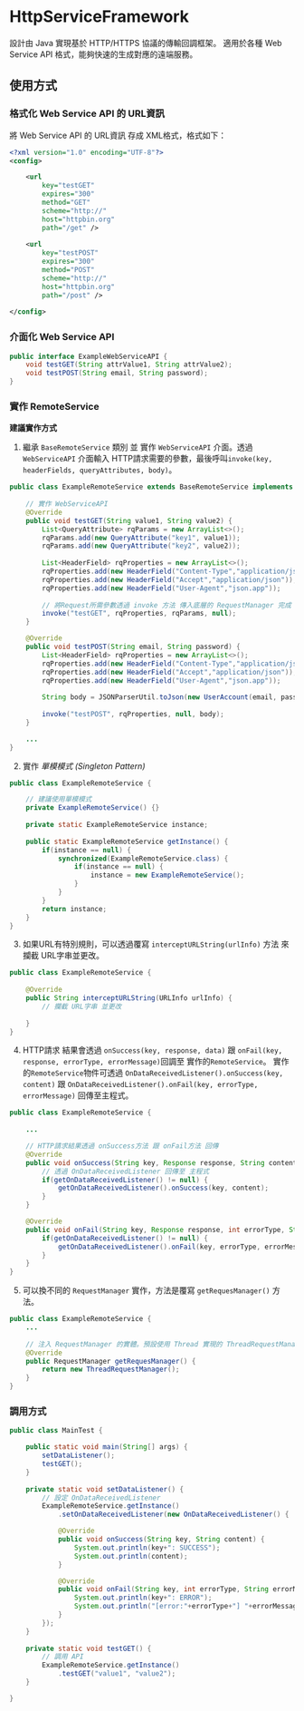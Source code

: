 # HttpServiceFramework

設計由 Java 實現基於 HTTP/HTTPS 協議的傳輸回調框架。
適用於各種 Web Service API 格式，能夠快速的生成對應的遠端服務。

## 使用方式

### 格式化 Web Service API 的 URL資訊

將 Web Service API 的 URL資訊 存成 XML格式，格式如下：

```xml
<?xml version="1.0" encoding="UTF-8"?>
<config>

	<url
		key="testGET" 
		expires="300"
		method="GET"
		scheme="http://"
		host="httpbin.org"
		path="/get" />
		
	<url
		key="testPOST"
		expires="300"
		method="POST"
		scheme="http://"
		host="httpbin.org"
		path="/post" />
		
</config>
```

### 介面化 Web Service API

```java
public interface ExampleWebServiceAPI {
	void testGET(String attrValue1, String attrValue2);
	void testPOST(String email, String password);
}
```

### 實作 RemoteService 

**建議實作方式**
1. 繼承 `BaseRemoteService` 類別 並 實作 `WebServiceAPI` 介面。透過 `WebServiceAPI` 介面輸入 HTTP請求需要的參數，最後呼叫`invoke(key, headerFields, queryAttributes, body)`。

```java
public class ExampleRemoteService extends BaseRemoteService implements ExampleWebServiceAPI{
	
	// 實作 WebServiceAPI
	@Override
	public void testGET(String value1, String value2) {
		List<QueryAttribute> rqParams = new ArrayList<>();
		rqParams.add(new QueryAttribute("key1", value1));
		rqParams.add(new QueryAttribute("key2", value2));
		
		List<HeaderField> rqProperties = new ArrayList<>();
		rqProperties.add(new HeaderField("Content-Type","application/json"));
		rqProperties.add(new HeaderField("Accept","application/json"));
		rqProperties.add(new HeaderField("User-Agent","json.app"));
		
		// 將Request所需參數透過 invoke 方法 傳入底層的 RequestManager 完成 HTTP請求動作
		invoke("testGET", rqProperties, rqParams, null);
	}

	@Override
	public void testPOST(String email, String password) {
		List<HeaderField> rqProperties = new ArrayList<>();
		rqProperties.add(new HeaderField("Content-Type","application/json"));
		rqProperties.add(new HeaderField("Accept","application/json"));
		rqProperties.add(new HeaderField("User-Agent","json.app"));
		
		String body = JSONParserUtil.toJson(new UserAccount(email, password));
		
		invoke("testPOST", rqProperties, null, body);
	}

	...
}
```

2. 實作 *單模模式 (Singleton Pattern)*
```java
public class ExampleRemoteService {

	// 建議使用單模模式
	private ExampleRemoteService() {}
	
	private static ExampleRemoteService instance;
	
	public static ExampleRemoteService getInstance() {
		if(instance == null) {
			synchronized(ExampleRemoteService.class) {
				if(instance == null) {
					instance = new ExampleRemoteService();
				}
			}
		}
		return instance;
	}
}
```

3. 如果URL有特別規則，可以透過覆寫 `interceptURLString(urlInfo)` 方法 來攔截 URL字串並更改。

```java
public class ExampleRemoteService {
	
	@Override
	public String interceptURLString(URLInfo urlInfo) {
		// 攔截 URL字串 並更改
		
	}
}
```

4. HTTP請求 結果會透過 `onSuccess(key, response, data)` 跟 `onFail(key, response, errorType, errorMessage)`回調至 實作的`RemoteService`。
   實作的`RemoteService`物件可透過 `OnDataReceivedListener().onSuccess(key, content)` 跟 `OnDataReceivedListener().onFail(key, errorType, errorMessage)` 回傳至主程式。
  
```java
public class ExampleRemoteService {
	
	...

	// HTTP請求結果透過 onSuccess方法 跟 onFail方法 回傳
	@Override
	public void onSuccess(String key, Response response, String content) {
		// 透過 OnDataReceivedListener 回傳至 主程式
		if(getOnDataReceivedListener() != null) {
			getOnDataReceivedListener().onSuccess(key, content);
		}
	}

	@Override
	public void onFail(String key, Response response, int errorType, String errorMessage) {
		if(getOnDataReceivedListener() != null) {
			getOnDataReceivedListener().onFail(key, errorType, errorMessage);
		}
	}
}
```
   
5. 可以換不同的 `RequestManager` 實作，方法是覆寫 `getRequesManager()` 方法。
```java
public class ExampleRemoteService {
	...
	
	// 注入 RequestManager 的實體。預設使用 Thread 實現的 ThreadRequestManager 物件
	@Override
	public RequestManager getRequesManager() {
		return new ThreadRequestManager();
	}
}
```

### 調用方式

```java
public class MainTest {

	public static void main(String[] args) {
		setDataListener();
		testGET();	
	}
	
	private static void setDataListener() {
		// 設定 OnDataReceivedListener
		ExampleRemoteService.getInstance()
			.setOnDataReceivedListener(new OnDataReceivedListener() {

			@Override
			public void onSuccess(String key, String content) {
				System.out.println(key+": SUCCESS");
				System.out.println(content);
			}

			@Override
			public void onFail(String key, int errorType, String errorMessage) {
				System.out.println(key+": ERROR");
				System.out.println("[error:"+errorType+"] "+errorMessage);
			}
		});
	}
	
	private static void testGET() {
		// 調用 API
		ExampleRemoteService.getInstance()
			.testGET("value1", "value2");
	}

}
```
